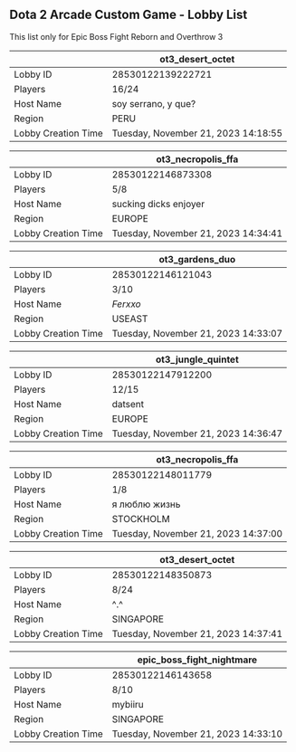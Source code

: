 ## Dota 2 Arcade Custom Game - Lobby List

This list only for Epic Boss Fight Reborn and Overthrow 3

|  | ot3_desert_octet |
| ------ | ------ |
| Lobby ID | 28530122139222721 |
| Players | 16/24 |
| Host Name | soy serrano, y que? |
| Region | PERU |
| Lobby Creation Time | Tuesday, November 21, 2023 14:18:55 |


|  | ot3_necropolis_ffa |
| ------ | ------ |
| Lobby ID | 28530122146873308 |
| Players | 5/8 |
| Host Name | sucking dicks enjoyer |
| Region | EUROPE |
| Lobby Creation Time | Tuesday, November 21, 2023 14:34:41 |


|  | ot3_gardens_duo |
| ------ | ------ |
| Lobby ID | 28530122146121043 |
| Players | 3/10 |
| Host Name | _Ferxxo_ |
| Region | USEAST |
| Lobby Creation Time | Tuesday, November 21, 2023 14:33:07 |


|  | ot3_jungle_quintet |
| ------ | ------ |
| Lobby ID | 28530122147912200 |
| Players | 12/15 |
| Host Name | datsent |
| Region | EUROPE |
| Lobby Creation Time | Tuesday, November 21, 2023 14:36:47 |


|  | ot3_necropolis_ffa |
| ------ | ------ |
| Lobby ID | 28530122148011779 |
| Players | 1/8 |
| Host Name | я люблю жизнь |
| Region | STOCKHOLM |
| Lobby Creation Time | Tuesday, November 21, 2023 14:37:00 |


|  | ot3_desert_octet |
| ------ | ------ |
| Lobby ID | 28530122148350873 |
| Players | 8/24 |
| Host Name | ^.^ |
| Region | SINGAPORE |
| Lobby Creation Time | Tuesday, November 21, 2023 14:37:41 |


|  | epic_boss_fight_nightmare |
| ------ | ------ |
| Lobby ID | 28530122146143658 |
| Players | 8/10 |
| Host Name | mybiiru |
| Region | SINGAPORE |
| Lobby Creation Time | Tuesday, November 21, 2023 14:33:10 |



